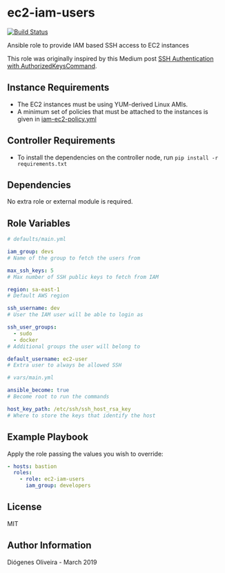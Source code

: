 # ec2-iam-users

[![Build Status](https://travis-ci.org/diogenes1oliveira/ec2-iam-users.svg?branch=master)](https://travis-ci.org/diogenes1oliveira/ec2-iam-users)

Ansible role to provide IAM based SSH access to EC2 instances

This role was originally inspired by this Medium post
[SSH Authentication with AuthorizedKeysCommand](https://medium.com/@jryancanty/just-in-time-ssh-provisioning-7b20d9736a07).

## Instance Requirements

- The EC2 instances must be using YUM-derived Linux AMIs.
- A minimum set of policies that must be attached to the instances is given in
  [iam-ec2-policy.yml](files/iam-ec2-policy.yml)

## Controller Requirements

- To install the dependencies on the controller node, run
  `pip install -r requirements.txt`

## Dependencies

No extra role or external module is required.

## Role Variables

```yaml
# defaults/main.yml

iam_group: devs
# Name of the group to fetch the users from

max_ssh_keys: 5
# Max number of SSH public keys to fetch from IAM

region: sa-east-1
# Default AWS region

ssh_username: dev
# User the IAM user will be able to login as

ssh_user_groups:
  - sudo
  - docker
# Additional groups the user will belong to

default_username: ec2-user
# Extra user to always be allowed SSH
```

```yaml
# vars/main.yml

ansible_become: true
# Become root to run the commands

host_key_path: /etc/ssh/ssh_host_rsa_key
# Where to store the keys that identify the host
```

## Example Playbook

Apply the role passing the values you wish to override:

```yaml
- hosts: bastion
  roles:
    - role: ec2-iam-users
      iam_group: developers
```

## License

MIT

## Author Information

Diógenes Oliveira - March 2019
